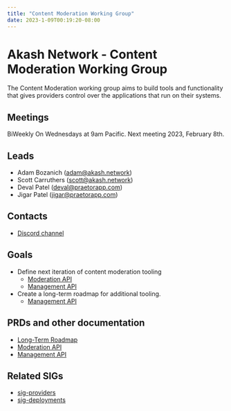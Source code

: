 ```yaml
---
title: "Content Moderation Working Group"
date: 2023-1-09T00:19:20-08:00
---
```


# Akash Network - Content Moderation Working Group

The Content Moderation working group aims to build tools and functionality that
gives providers control over the applications that run on their systems.

## Meetings

BiWeekly On Wednesdays at 9am Pacific. Next meeting 2023, February 8th.

## Leads

- Adam Bozanich (adam@akash.network)
- Scott Carruthers (scott@akash.network)
- Deval Patel (deval@praetorapp.com)
- Jigar Patel (jigar@praetorapp.com)

## Contacts

- [Discord channel](https://discord.com/channels/747885925232672829/1050127979302359190/1052613008720936982)

## Goals

* Define next iteration of content moderation tooling
  * [Moderation API](moderation-api.md)
  * [Management API](management-api.md)
* Create a long-term roadmap for additional tooling.
  * [Management API](management-api.md)

## PRDs and other documentation

- [Long-Term Roadmap](provider-content-moderation.md)
- [Moderation API](moderation-api.md)
- [Management API](management-api.md)

## Related SIGs

* [sig-providers](https://github.com/akash-network/community/tree/main/sig-providers)
* [sig-deployments](https://github.com/akash-network/community/tree/main/sig-deployments)

